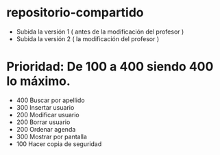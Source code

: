 repositorio-compartido
======================

- Subida la versión 1 ( antes de la modificación del profesor )
- Subida la versión 2 ( la modificación del profesor )

Prioridad:
De 100 a 400 siendo 400 lo máximo.
===================================
- 400 Buscar por apellido
- 300 Insertar usuario
- 200 Modificar usuario
- 200 Borrar usuario
- 200 Ordenar agenda
- 300 Mostrar por pantalla
- 100 Hacer copia de seguridad
